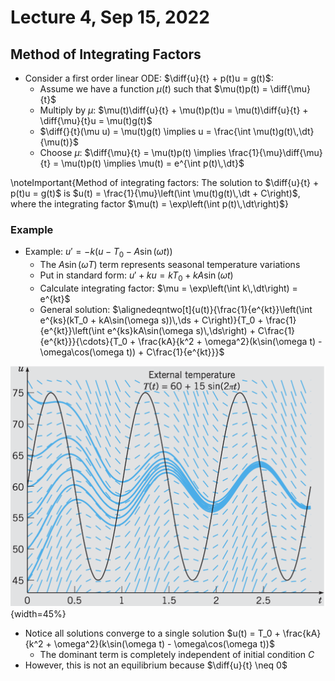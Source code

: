# Lecture 4, Sep 15, 2022

## Method of Integrating Factors

* Consider a first order linear ODE: $\diff{u}{t} + p(t)u = g(t)$:
	* Assume we have a function $\mu(t)$ such that $\mu(t)p(t) = \diff{\mu}{t}$
	* Multiply by $\mu$: $\mu(t)\diff{u}{t} + \mu(t)p(t)u = \mu(t)\diff{u}{t} + \diff{\mu}{t}u = \mu(t)g(t)$
	* $\diff{}{t}(\mu u) = \mu(t)g(t) \implies u = \frac{\int \mu(t)g(t)\,\dt}{\mu(t)}$
	* Choose $\mu$: $\diff{\mu}{t} = \mu(t)p(t) \implies \frac{1}{\mu}\diff{\mu}{t} = \mu(t)p(t) \implies \mu(t) = e^{\int p(t)\,\dt}$

\noteImportant{Method of integrating factors: The solution to $\diff{u}{t} + p(t)u = g(t)$ is $u(t) = \frac{1}{\mu}\left(\int \mu(t)g(t)\,\dt + C\right)$, where the integrating factor $\mu(t) = \exp\left(\int p(t)\,\dt\right)$}

### Example

* Example: $u' = -k(u - T_0 - A\sin(\omega t))$
	* The $A\sin(\omega T)$ term represents seasonal temperature variations
	* Put in standard form: $u' + ku = kT_0 + kA\sin(\omega t)$
	* Calculate integrating factor: $\mu = \exp\left(\int k\,\dt\right) = e^{kt}$
	* General solution: $\alignedeqntwo[t]{u(t)}{\frac{1}{e^{kt}}\left(\int e^{ks}(kT_0 + kA\sin(\omega s))\,\ds + C\right)}{T_0 + \frac{1}{e^{kt}}\left(\int e^{ks}kA\sin(\omega s)\,\ds\right) + C\frac{1}{e^{kt}}}{\cdots}{T_0 + \frac{kA}{k^2 + \omega^2}(k\sin(\omega t) - \omega\cos(\omega t)) + C\frac{1}{e^{kt}}}$

![Solution curves](imgs/lec4_1.png){width=45%}

* Notice all solutions converge to a single solution $u(t) = T_0 + \frac{kA}{k^2 + \omega^2}(k\sin(\omega t) - \omega\cos(\omega t))$
	* The dominant term is completely independent of initial condition $C$
* However, this is not an equilibrium because $\diff{u}{t} \neq 0$

